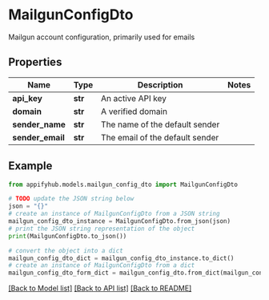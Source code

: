 # MailgunConfigDto

Mailgun account configuration, primarily used for emails

## Properties

Name | Type | Description | Notes
------------ | ------------- | ------------- | -------------
**api_key** | **str** | An active API key | 
**domain** | **str** | A verified domain | 
**sender_name** | **str** | The name of the default sender | 
**sender_email** | **str** | The email of the default sender | 

## Example

```python
from appifyhub.models.mailgun_config_dto import MailgunConfigDto

# TODO update the JSON string below
json = "{}"
# create an instance of MailgunConfigDto from a JSON string
mailgun_config_dto_instance = MailgunConfigDto.from_json(json)
# print the JSON string representation of the object
print(MailgunConfigDto.to_json())

# convert the object into a dict
mailgun_config_dto_dict = mailgun_config_dto_instance.to_dict()
# create an instance of MailgunConfigDto from a dict
mailgun_config_dto_form_dict = mailgun_config_dto.from_dict(mailgun_config_dto_dict)
```
[[Back to Model list]](../README.md#documentation-for-models) [[Back to API list]](../README.md#documentation-for-api-endpoints) [[Back to README]](../README.md)


